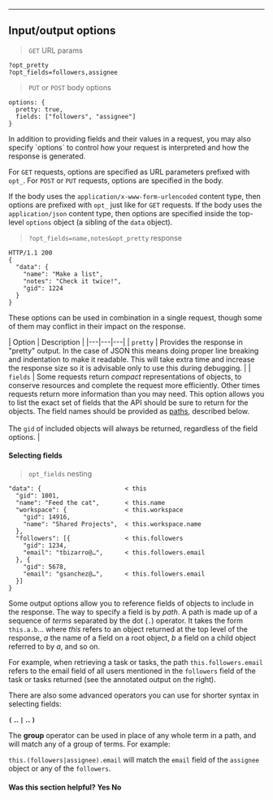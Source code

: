 <hr class="full-line">
<section>

# Input/output options

> `GET` URL params

```
?opt_pretty
?opt_fields=followers,assignee
``` 

> `PUT` or `POST` body options

```
options: { 
  pretty: true,
  fields: ["followers", "assignee"]
}
```

<span class="description">
In addition to providing fields and their values in a request, you may also specify `options` to control how your request
is interpreted and how the response is generated.

For `GET` requests, options are specified as URL parameters prefixed with `opt_`. For `POST` or `PUT` requests, options are specified in the body.

If the body uses the `application/x-www-form-urlencoded` content type, then options are prefixed with `opt_` just like for `GET` requests. If the
body uses the `application/json` content type, then options are specified inside the top-level `options` object (a sibling of the `data` object).
</span>

> `?opt_fields=name,notes&opt_pretty` response

```
HTTP/1.1 200
{
  "data": {
    "name": "Make a list",
    "notes": "Check it twice!",
    "gid": 1224
  }
}
```

These options can be used in combination in a single request, though some of them may conflict in their impact on
the response.

| Option | Description |
|---|---|---|
| `pretty` | Provides the response in "pretty" output. In the case of JSON this means doing proper line breaking and indentation to make it readable. This will take extra time and increase the response size so it is advisable only to use this during debugging. |
| `fields` | Some requests return *compact* representations of objects, to conserve resources and complete the request more efficiently. Other times requests return more information than you may need. This option allows you to list the exact set of fields that the API should be sure to return for the objects. The field names should be provided as <a href="/docs/paths">paths</a>, described below. <br><br> The `gid` of included objects will always be returned, regardless of the field options. |

<a name="paths"></a>
#### Selecting fields

> `opt_fields` nesting

```
"data": {                       < this
  "gid": 1001,
  "name": "Feed the cat",       < this.name
  "workspace": {                < this.workspace
    "gid": 14916,
    "name": "Shared Projects",  < this.workspace.name
  },
  "followers": [{               < this.followers
    "gid": 1234,
    "email": "tbizarro@…",      < this.followers.email
  }, {
    "gid": 5678,
    "email": "gsanchez@…",      < this.followers.email
  }]
}
```

Some output options allow you to reference fields of objects to include in the response.
The way to specify a field is by _path_. A path is made up of a sequence of _terms_ separated by the dot (`.`)
operator. It takes the form `this.a.b`… where _this_ refers to an object returned at the top level of the response,
_a_ the name of a field on a root object, _b_ a field on a child object referred to by _a_, and so on.

For example, when retrieving a task or tasks, the path `this.followers.email` refers to the email field of all users
mentioned in the `followers` field of the task or tasks returned (see the annotated output on the right).

There are also some advanced operators you can use for shorter syntax in selecting fields:

**`(` .. `|` .. `)`**

The **group** operator can be used in place of any whole term in a path, and will match any of a group of terms. For example:

`this.(followers|assignee).email` will match the `email` field of the `assignee` object or any of the `followers`.

<div>
  <div class="docs-developer-satisfaction-content">
      <h4>Was this section helpful? <a class="positiveFeedback-DevSatisfaction" style="cursor:pointer;">Yes </a><a class="negativeFeedback-DevSatisfaction" style="cursor:pointer;">No</a></h4>
  </div>
</div>

</section>
